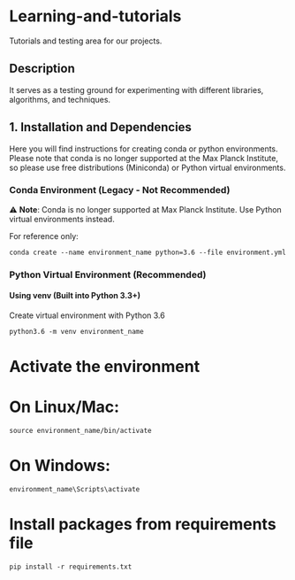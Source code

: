 # Learning-and-tutorials

Tutorials and testing area for our projects.

## Description

It serves as a testing ground for experimenting with different libraries, algorithms, and techniques.

## 1. Installation and Dependencies

Here you will find instructions for creating conda or python environments. Please note that conda is no longer supported at the Max Planck Institute, so please use free distributions (Miniconda) or Python virtual environments.

### Conda Environment (Legacy - Not Recommended)

⚠️ **Note**: Conda is no longer supported at Max Planck Institute. Use Python virtual environments instead.

For reference only:
```
conda create --name environment_name python=3.6 --file environment.yml
```
### Python Virtual Environment (Recommended)

#### Using venv (Built into Python 3.3+)

Create virtual environment with Python 3.6
```
python3.6 -m venv environment_name
```

# Activate the environment
# On Linux/Mac:
```
source environment_name/bin/activate
```
# On Windows:
```
environment_name\Scripts\activate
```
# Install packages from requirements file
```
pip install -r requirements.txt
```


